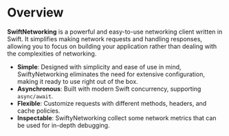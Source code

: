 # Overview

**SwiftNetworking** is a powerful and easy-to-use networking client written in Swift. 
It simplifies making network requests and handling responses, allowing you to focus on building your application rather than dealing with the complexities of networking.
- **Simple**: Designed with simplicity and ease of use in mind, SwiftyNetworking eliminates the need for extensive configuration, making it ready to use right out of the box.
- **Asynchronous**: Built with modern Swift concurrency, supporting `async/await`.
- **Flexible**: Customize requests with different methods, headers, and cache policies.
- **Inspectable**: SwiftyNetworking collect some network metrics that can be used for in-depth debugging.
